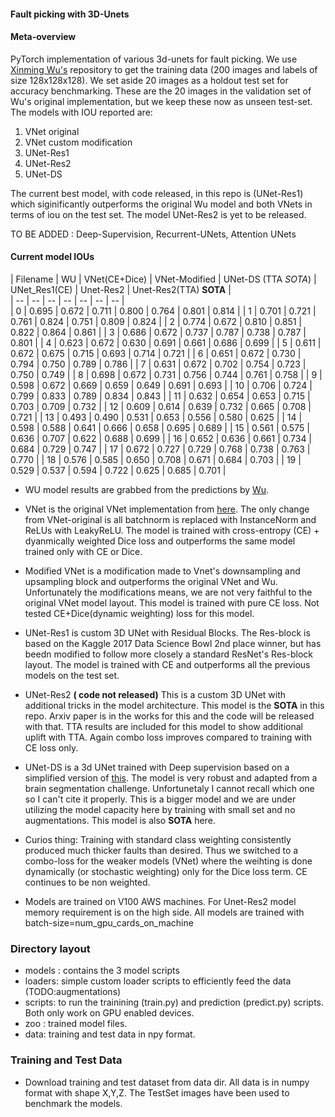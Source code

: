#### Fault picking with 3D-Unets

#### Meta-overview
PyTorch implementation of various 3d-unets for fault picking. We use [Xinming Wu's](https://github.com/xinwucwp/faultSeg) repository to get the training data (200 images and labels of size 128x128x128). We set aside 20 images as a holdout test set for accuracy benchmarking. These are the 20 images in the validation set of Wu's original implementation, but we keep these now as unseen test-set. The models with  IOU reported are:
1. VNet original
2. VNet custom modification
3. UNet-Res1
4. UNet-Res2  
5. UNet-DS

The current best model, with code released, in this repo is (UNet-Res1) which siginificantly outperforms the original Wu model and both VNets in terms of iou on the test set. The model UNet-Res2 is yet to be released.

TO BE ADDED : Deep-Supervision, Recurrent-UNets, Attention UNets 
#### Current model IOUs

| Filename | WU | VNet(CE+Dice) | VNet-Modified | UNet-DS (TTA *SOTA*) | UNet_Res1(CE) | Unet-Res2 | Unet-Res2(TTA) **SOTA** |  
| -- | -- | -- | -- | -- | -- | -- |  
| 0 | 0.695 | 0.672 | 0.711 | 0.800 | 0.764 | 0.801 | 0.814 | 
| 1 | 0.701 | 0.721 | 0.761 | 0.824 | 0.751 | 0.809 | 0.824 |
| 2 | 0.774 | 0.672 | 0.810 | 0.851 | 0.822 | 0.864 | 0.861 | 
| 3 | 0.686 | 0.672 | 0.737 | 0.787 | 0.738 | 0.787 | 0.801 |
| 4 | 0.623 | 0.672 | 0.630 | 0.691 | 0.661 | 0.686 | 0.699 |
| 5 | 0.611 | 0.672 | 0.675 | 0.715 | 0.693 | 0.714 | 0.721 |
| 6 | 0.651 | 0.672 | 0.730 | 0.794 | 0.750 | 0.789 | 0.786 |
| 7 | 0.631 | 0.672 | 0.702 | 0.754 | 0.723 | 0.750 | 0.749 |
| 8 | 0.698 | 0.672 | 0.731 | 0.756 | 0.744 | 0.761 | 0.758 |
| 9 | 0.598 | 0.672 | 0.669 | 0.659 | 0.649 | 0.691 | 0.693 |
| 10 | 0.706 | 0.724 | 0.799 | 0.833 | 0.789 | 0.834 | 0.843 |
| 11 | 0.632 | 0.654 | 0.653 | 0.715 | 0.703 | 0.709 | 0.732 |
| 12 | 0.609 | 0.614 | 0.639 | 0.732 | 0.665 | 0.708 | 0.721 |
| 13 | 0.493 | 0.490 | 0.531 | 0.653 | 0.556 | 0.580 | 0.625 |
| 14 | 0.598 | 0.588 | 0.641 | 0.666 | 0.658 | 0.695 | 0.689 |
| 15 | 0.561 | 0.575 | 0.636 | 0.707 | 0.622 | 0.688 | 0.699 |
| 16 | 0.652 | 0.636 | 0.661 | 0.734 | 0.684 | 0.729 | 0.747 |
| 17 | 0.672 | 0.727 | 0.729 | 0.768 | 0.738 | 0.763 | 0.770 |
| 18 | 0.576 | 0.585 | 0.650 | 0.708 | 0.671 | 0.684 | 0.703 |
| 19 | 0.529 | 0.537 | 0.594 | 0.722 | 0.625 | 0.685 | 0.701 |

* WU model results are grabbed from the predictions by [Wu](https://github.com/xinwucwp/faultSeg/tree/master/data/validation/predict). 


* VNet is the original VNet implementation from [here](https://github.com/mattmacy/vnet.pytorch). The only change from VNet-original is all batchnorm is replaced with InstanceNorm and ReLUs with LeakyReLU. The model is trained with cross-entropy (CE) + dyanmically weighted Dice loss and outperforms the same model trained only with CE or Dice. 

* Modified VNet is a modification made to Vnet's downsampling and upsampling block and outperforms the original VNet and Wu. Unfortunately the modifications means, we are not very faithful to the original VNet model layout. This model is trained with pure CE loss. Not tested CE+Dice(dynamic weighting) loss for this model.


* UNet-Res1 is custom 3D UNet with Residual Blocks. The Res-block  is based on the Kaggle 2017 Data Science Bowl 2nd place winner, but has beedn modified to follow more closely a standard ResNet's Res-block layout. The model is trained with CE and outperforms all the previous models on the test set.

* UNet-Res2 **( code not released)** This is a custom 3D UNet with additional tricks in the model architecture. This model is the **SOTA** in this repo. Arxiv paper is in the works for this and the code will be released with that. TTA results are included for this model to show additional uplift with TTA. Again combo loss improves compared to training with CE loss only. 

* UNet-DS is a 3d UNet trained with Deep supervision based on a simplified version of [this](https://arxiv.org/abs/1903.09097). The model is very robust and adapted from a brain segmentation challenge. Unfortunetaly I cannot recall which one so I can't cite it properly. This is a bigger model and we are under utilizing the model capacity here by training with small set and no augmentations. This model is also **SOTA** here.

* Curios thing: Training with standard class weighting consistently produced much thicker faults than desired. Thus we switched to a combo-loss for the weaker models (VNet) where the weihting is done dynamically (or stochastic weighting) only for the Dice loss term. CE continues to be non weighted. 

* Models are trained on V100 AWS machines. For Unet-Res2 model memory requirement is on the high side. All models are trained with batch-size=num_gpu_cards_on_machine 

### Directory layout

* models : contains the 3 model scripts
* loaders: simple custom loader scripts to efficiently feed the data (TODO:augmentations)
* scripts: to run the trainining (train.py) and prediction (predict.py) scripts. Both only work on GPU enabled devices.
* zoo : trained model files. 
* data: training and test data in npy format.

### Training and Test Data

* Download training and test dataset from data dir. All data is in numpy format with shape X,Y,Z. The TestSet images have been used to benchmark the models. 

 
 
